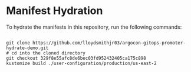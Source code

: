 
# Manifest Hydration

To hydrate the manifests in this repository, run the following commands:

```shell

git clone https://github.com/lloydsmithjr03/argocon-gitops-promoter-hydrate-demo.git
# cd into the cloned directory
git checkout 329f8e55afc8de6bec03fd952432405ca175c898
kustomize build ./user-configuration/production/us-east-2
```